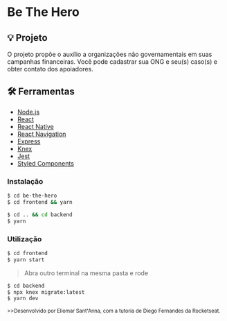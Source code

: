 # Be The Hero 

## 💡 Projeto

O projeto propõe o auxílio a organizações não governamentais em suas campanhas financeiras.
Você pode cadastrar sua ONG e seu(s) caso(s) e obter contato dos apoiadores.

## 🛠 Ferramentas

- [Node.js](https://nodejs.org/en/docs/)
- [React](https://reactjs.org/)
- [React Native](http://reactnative.dev/)
- [React Navigation](https://reactnavigation.org/)
- [Express](http://expressjs.com/)
- [Knex](http://knexjs.org/)
- [Jest](https://jestjs.io/)
- [Styled Components](https://styled-components.com/)



### Instalação

```bash
$ cd be-the-hero
$ cd frontend && yarn
```

```bash
$ cd .. && cd backend
$ yarn
```

### Utilização

```bash
$ cd frontend
$ yarn start
```

> Abra outro terminal na mesma pasta e rode

```bash
$ cd backend
$ npx knex migrate:latest
$ yarn dev
```


<sup> >>Desenvolvido por Eliomar Sant'Anna, com a tutoria de Diego Fernandes da Rocketseat.</sup> 
